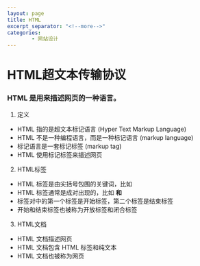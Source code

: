 ```yaml
---
layout: page
title: HTML
excerpt_separator: "<!--more-->"
categories:
        - 网站设计
---
```

<!--more-->

# HTML超文本传输协议
### HTML 是用来描述网页的一种语言。
1. 定义
- HTML 指的是超文本标记语言 (Hyper Text Markup Language)
- HTML 不是一种编程语言，而是一种标记语言 (markup language)
- 标记语言是一套标记标签 (markup tag)
- HTML 使用标记标签来描述网页
2. HTML标签
- HTML 标签是由尖括号包围的关键词，比如 <html>
- HTML 标签通常是成对出现的，比如 <b> 和 </b>
- 标签对中的第一个标签是开始标签，第二个标签是结束标签
- 开始和结束标签也被称为开放标签和闭合标签
3. HTML文档
- HTML 文档描述网页
- HTML 文档包含 HTML 标签和纯文本
- HTML 文档也被称为网页